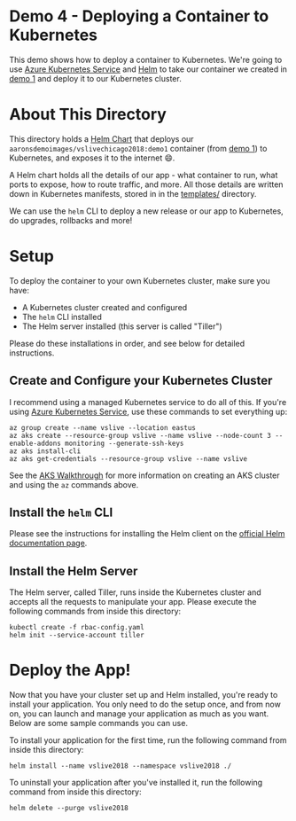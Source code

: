 # Demo 4 - Deploying a Container to Kubernetes

This demo shows how to deploy a container to Kubernetes. We're going to
use 
[Azure Kubernetes Service](https://docs.microsoft.com/en-us/azure/aks/intro-kubernetes) and 
[Helm](https://helm.sh) to take our container we created in [demo 1](/demo1)
and deploy it to our Kubernetes cluster.

# About This Directory

This directory holds a [Helm Chart](https://docs.helm.sh/developing_charts)
that deploys our `aaronsdemoimages/vslivechicago2018:demo1` container
(from [demo 1](/demo1)) to Kubernetes, and exposes it to the internet :smile:.

A Helm chart holds all the details of our app - what container to run, what
ports to expose, how to route traffic, and more. All those details are
written down in Kubernetes manifests, stored in in the 
[templates/](./templates) directory. 

We can use the `helm` CLI to deploy a new release or our app to Kubernetes, 
do upgrades, rollbacks and more!

# Setup

To deploy the container to your own Kubernetes cluster, make sure you have:

- A Kubernetes cluster created and configured
- The `helm` CLI installed
- The Helm server installed (this server is called "Tiller")

Please do these installations in order, and see below for detailed 
instructions.

## Create and Configure your Kubernetes Cluster

I recommend using a managed Kubernetes service to do all of this. If you're
using 
[Azure Kubernetes Service](https://docs.microsoft.com/en-us/azure/aks/intro-kubernetes),
use these commands to set everything up:

```console
az group create --name vslive --location eastus
az aks create --resource-group vslive --name vslive --node-count 3 --enable-addons monitoring --generate-ssh-keys
az aks install-cli
az aks get-credentials --resource-group vslive --name vslive
```

See the 
[AKS Walkthrough](https://docs.microsoft.com/en-us/azure/aks/kubernetes-walkthrough)
for more information on creating an AKS cluster and using the `az` commands 
above.

## Install the `helm` CLI

Please see the instructions for installing the Helm client on the
[official Helm documentation page](https://docs.helm.sh/using_helm/#installing-the-helm-client).

## Install the Helm Server

The Helm server, called Tiller, runs inside the Kubernetes cluster and accepts
all the requests to manipulate your app. Please execute the following commands
from inside this directory:

```console
kubectl create -f rbac-config.yaml
helm init --service-account tiller
```

# Deploy the App!

Now that you have your cluster set up and Helm installed, you're ready to 
install your application. You only need to do the setup once, and from
now on, you can launch and manage your application as much as you want. 
Below are some sample commands you can use.

To install your application for the first time, run the following command 
from inside this directory:

```console
helm install --name vslive2018 --namespace vslive2018 ./
```

To uninstall your application after you've installed it, run the following
command from inside this directory:

```console
helm delete --purge vslive2018
```
